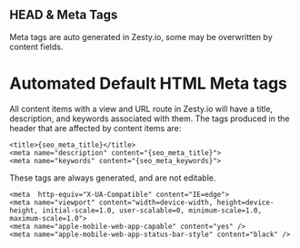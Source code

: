 ## HEAD & Meta Tags

Meta tags are auto generated in Zesty.io, some may be overwritten by content fields.

# Automated Default HTML Meta tags

All content items with a view and URL route in Zesty.io will have a title, description, and keywords associated with them. The tags produced in the header that are affected by content items are:

```
<title>{seo_meta_title}</title>
<meta name="description" content="{seo_meta_title}">
<meta name="keywords" content="{seo_meta_keywords}">
```

These tags are always generated, and are not editable.

```
<meta  http-equiv="X-UA-Compatible" content="IE=edge">
<meta name="viewport" content="width=device-width, height=device-height, initial-scale=1.0, user-scalable=0, minimum-scale=1.0, maximum-scale=1.0">
<meta name="apple-mobile-web-app-capable" content="yes" />
<meta name="apple-mobile-web-app-status-bar-style" content="black" />
```
